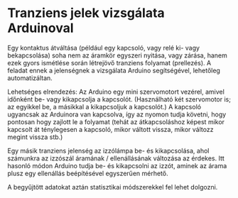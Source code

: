 # Tranziens jelek vizsgálata Arduinoval

Egy kontaktus átváltása (például egy kapcsoló, vagy relé ki- vagy bekapcsolása) soha nem
az áramkör egyszeri nyitása, vagy zárása, hanem ezek gyors ismétlése során létrejövő
tranziens folyamat (prellezés). A feladat ennek a jelenségnek a
vizsgálata Arduino segítségével, lehetőleg automatizáltan.

Lehetséges elrendezés: Az Arduino egy mini szervomotort vezérel, amivel időnként be- vagy
kikapcsolja a kapcsolót. (Használható két szervomotor is; az egyikkel be,
a másikkal a kikapcsoljuk a kapcsolót.) A kapcsoló ugyancsak az Arduinora van
kapcsolva, így az nyomon tudja követni, hogy pontosan hogy zajlott le a folyamat (tehát az átkapcsoláshoz
képest mikor kapcsolt át ténylegesen a kapcsoló, mikor váltott vissza, mikor változz megint vissza stb.)

Egy másik tranziens jelenség az izzólámpa be- és kikapcsolása, ahol számunkra
az izzószál áramának / ellenállásának változása az érdekes. Itt hasonló módon Arduino tudja be- és
kikapcsolni az izzót, aminek az árama plusz egy ellenállás beépítésével egyszerűen mérhető.

A begyűjtött adatokat aztán statisztikai módszerekkel fel lehet dolgozni.

